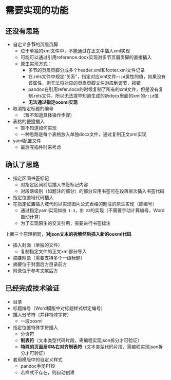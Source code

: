 # 需要实现的功能

## 还没有思路

* 自定义多**节**的页眉页脚
  * 位于单独的xml文件中，不能通过在正文中插入xml实现
  * 可能可以通过引用reference.docx实现对多节页眉页脚的直接插入
  * 原生实现方式：
    * 多节的页眉页脚分成多个header.xml和footer.xml文件记录
    * 在.rels文件中规定“关系”，指定对应xml文件`r:id`属性的值，如果没有该属性，则无法将对应的页眉页脚文件对应到该节，报错
    * pandoc在引用refer.docx的时候复制了所有的xml文件，但是没有复制.rels文件，所以无法提早知道生成的新docx里面的xml的`r:id`值
    * **无法通过指定ooxml实现**
* 取消指定标题的编号
  * （暂不知道具体操作步骤）
* 表格的便捷插入
  * 暂不知道如何实现
  * 一种思路是每个表格放入单独docx文件，通过复制正文xml实现
* yaml配置文件
  * 最后写插件时来考虑

## 确认了思路

* 指定区间书签标记
  * 对指定区间前后插入书签标记内容
  * 对段落级别（如题注的部分）的部分应用书签可在段落层次插入书签代码
* 指定位置域代码插入
* 在指定位置插入域代码以实现图片公式表格的题注的原生实现（即编号）
  * 通过指定yaml实现如`图 1-3`，`图 22`的实现（不需要手动计算编号，Word自动计算）
  * 为了实现原生的交叉引用，需要进行书签标注

上面三个原理相同，**对json文本的拆解然后插入新的ooxml代码**

* 插入封面（单独的文件）
  * 复制指定文件的正文xml部分导入
* 摘要附录（需要支持多个一级标题）
* 摘要位于封面后方目录前方
* 附录位于参考文献后方

## 已经完成技术验证

* 目录
* 标题编号（Word模版中对标题样式绑定编号）
* 插入分节符（并非特殊字符）
  * 一段ooxml
* 指定位置特殊字符插入
  * 分页符
  * **制表符**（文本类型代码片段，需编程实现json拆分才可验证）
  * **特殊的页面居中&右对齐制表符**（文本类型代码片段，需编程实现json拆分才可验证）
* 套用模版中的自定义样式
  * pandoc手册P119
  * 若样式不存在，则自动创建
